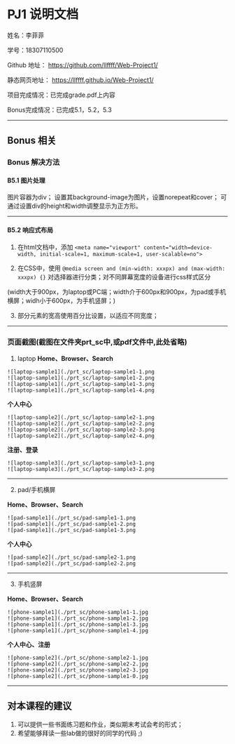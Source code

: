 PJ1 说明文档
==========
姓名：李菲菲

学号：18307110500


Github 地址： https://github.com/llffff/Web-Project1/

静态网页地址： https://llffff.github.io/Web-Project1/


项目完成情况：已完成grade.pdf上内容

Bonus完成情况：已完成5.1，5.2，5.3

-------------------

## Bonus 相关
### Bonus 解决方法

#### B5.1 图片处理
图片容器为div；
设置其background-image为图片，设置norepeat和cover；
可通过设置div的height和width调整显示为正方形。

-------------------
#### B5.2 响应式布局
1. 在html文档中，添加
    `<meta name="viewport" content="width=device-width, initial-scale=1, maximum-scale=1, user-scalable=no">`

2. 在CSS中，使用
`@media screen and (min-width: xxxpx) and (max-width: xxxpx) {}`
对选择器进行分类；对不同屏幕宽度的设备进行css样式区分

(width大于900px，为laptop或PC端；width介于600px和900px，为pad或手机横屏；widh小于600px，为手机竖屏；)

3. 部分元素的宽高使用百分比设置，以适应不同宽度；


-------------------
### 页面截图(截图在文件夹prt_sc中,或pdf文件中,此处省略)

1. laptop
**Home、Browser、Search**

```
![laptop-sample1](./prt_sc/laptop-sample1-1.png
![laptop-sample1](./prt_sc/laptop-sample1-2.png
![laptop-sample1](./prt_sc/laptop-sample1-3.png
![laptop-sample1](./prt_sc/laptop-sample1-4.png
```

**个人中心**

```
![laptop-sample2](./prt_sc/laptop-sample2-1.png
![laptop-sample2](./prt_sc/laptop-sample2-2.png
![laptop-sample2](./prt_sc/laptop-sample2-3.png
![laptop-sample2](./prt_sc/laptop-sample2-4.png
```

**注册、登录**

```
![laptop-sample3](./prt_sc/laptop-sample3-1.png
![laptop-sample3](./prt_sc/laptop-sample3-2.png
```

-------------------
2. pad/手机横屏

**Home、Browser、Search**

```
![pad-sample1](./prt_sc/pad-sample1-1.png
![pad-sample1](./prt_sc/pad-sample1-2.png
![pad-sample1](./prt_sc/pad-sample1-3.png
```

**个人中心**

```
![pad-sample2](./prt_sc/pad-sample2-1.png
![pad-sample2](./prt_sc/pad-sample2-2.png
```

-------------------
3. 手机竖屏

**Home、Browser、Search**

```
![phone-sample1](./prt_sc/phone-sample1-1.jpg
![phone-sample1](./prt_sc/phone-sample1-2.jpg
![phone-sample1](./prt_sc/phone-sample1-3.jpg
![phone-sample1](./prt_sc/phone-sample1-4.jpg
```

**个人中心、注册**

```
![phone-sample2](./prt_sc/phone-sample2-1.jpg
![phone-sample2](./prt_sc/phone-sample2-2.jpg
![phone-sample2](./prt_sc/phone-sample2-3.jpg
![phone-sample2](./prt_sc/phone-sample1-0.jpg
```

-------------------
## 对本课程的建议
1. 可以提供一些书面练习题和作业，类似期末考试会考的形式；
2. 希望能够拜读一些lab做的很好的同学的代码 ;)
